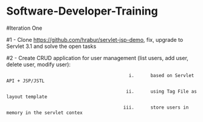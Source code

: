 # Software-Developer-Training

#Iteration One

#1 - Clone https://github.com/hrabur/servlet-jsp-demo, fix, upgrade to Servlet 3.1 and solve the open tasks

#2 - Create CRUD application for user management (list users, add user, delete user, modify user):

                                                 i.      based on Servlet API + JSP/JSTL
                                                 
                                                ii.      using Tag File as layout template
                                                
                                               iii.      store users in memory in the servlet contex
